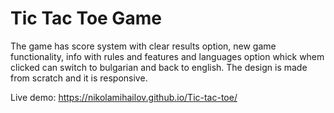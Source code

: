 # Tic Tac Toe Game

 The game has score system with clear results option, new game functionality, info with rules and features and languages option whick whem clicked can switch to bulgarian and back to english. The design is made from scratch and it is responsive.
 
 
Live demo:  https://nikolamihailov.github.io/Tic-tac-toe/
